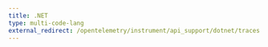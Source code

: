 ```yaml
---
title: .NET
type: multi-code-lang
external_redirect: /opentelemetry/instrument/api_support/dotnet/traces
---
```

